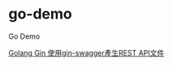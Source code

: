 # go-demo
Go Demo

[Golang Gin 使用gin-swagger產生REST API文件](https://matthung0807.blogspot.com/2021/08/go-gin-swagger-generate-rest-api-docs.html)
